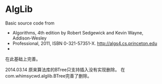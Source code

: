 AlgLib
======

Basic source code from

 * Algorithms, 4th edition by Robert Sedgewick and Kevin Wayne, Addison-Wesley
 * Professional, 2011, ISBN 0-321-57351-X. http://algs4.cs.princeton.edu
 * 
 
在此基础上完善。

  2014.03.14
  原来算法库的BTree只支持插入没有实现删除。
  在com.whimsycwd.alglib.BTree完善了删除。
